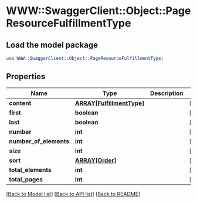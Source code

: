 # WWW::SwaggerClient::Object::PageResourceFulfillmentType

## Load the model package
```perl
use WWW::SwaggerClient::Object::PageResourceFulfillmentType;
```

## Properties
Name | Type | Description | Notes
------------ | ------------- | ------------- | -------------
**content** | [**ARRAY[FulfillmentType]**](FulfillmentType.md) |  | [optional] 
**first** | **boolean** |  | [optional] 
**last** | **boolean** |  | [optional] 
**number** | **int** |  | [optional] 
**number_of_elements** | **int** |  | [optional] 
**size** | **int** |  | [optional] 
**sort** | [**ARRAY[Order]**](Order.md) |  | [optional] 
**total_elements** | **int** |  | [optional] 
**total_pages** | **int** |  | [optional] 

[[Back to Model list]](../README.md#documentation-for-models) [[Back to API list]](../README.md#documentation-for-api-endpoints) [[Back to README]](../README.md)


